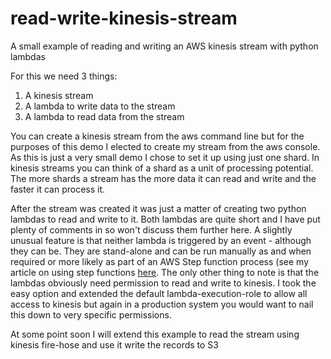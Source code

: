 # read-write-kinesis-stream

A small example of reading and writing  an AWS kinesis stream with python lambdas

For this we need 3 things:

1) A kinesis stream
2) A lambda to write data to the stream
3) A lambda to read data from the stream

You can create a kinesis stream from the aws command line but for the purposes of this demo I elected to create my
stream from the aws console. As this is just a very small demo I chose to set it up using just one shard. In kinesis streams 
you can think of a shard as a unit of processing potential. The more shards a stream has the more data it can read and write
and the faster it can process it. 

After the stream was created it was just a matter of creating two python lambdas to read and write to it. Both lambdas are quite short
and I have put plenty of comments in so won't discuss them further here. A slightly unusual feature is that neither lambda is triggered 
by an event - although they can be. They are stand-alone and can be run manually as and when required or more likely as 
part of an AWS Step function process (see my article on using step functions [here](https://github.com/taupirho/using-aws-step).
The only other thing to note is that the lambdas obviously need permission to read
and write to kinesis. I took the easy option and extended the default lambda-execution-role to allow all access to kinesis but again in
a production system you would want to nail this down to very specific permissions.

At some point soon I will extend this example to read the stream using kinesis fire-hose and use it write the records to S3

